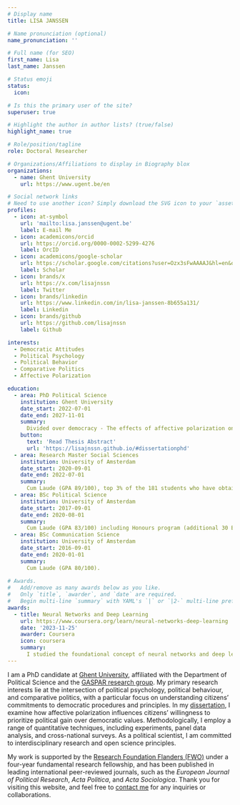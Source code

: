 ```yaml
---
# Display name
title: LISA JANSSEN

# Name pronunciation (optional)
name_pronunciation: ''

# Full name (for SEO)
first_name: Lisa
last_name: Janssen

# Status emoji
status:
  icon: 

# Is this the primary user of the site?
superuser: true

# Highlight the author in author lists? (true/false)
highlight_name: true

# Role/position/tagline
role: Doctoral Researcher

# Organizations/Affiliations to display in Biography blox
organizations:
  - name: Ghent University
    url: https://www.ugent.be/en

# Social network links
# Need to use another icon? Simply download the SVG icon to your `assets/media/icons/` folder.
profiles:
  - icon: at-symbol
    url: 'mailto:lisa.janssen@ugent.be'
    label: E-mail Me
  - icon: academicons/orcid
    url: https://orcid.org/0000-0002-5299-4276
    label: OrcID
  - icon: academicons/google-scholar
    url: https://scholar.google.com/citations?user=Ozx3sFwAAAAJ&hl=en&oi=sra
    label: Scholar
  - icon: brands/x
    url: https://x.com/lisajnssn
    label: Twitter
  - icon: brands/linkedin
    url: https://www.linkedin.com/in/lisa-janssen-8b655a131/
    label: Linkedin
  - icon: brands/github
    url: https://github.com/lisajnssn
    label: Github

interests:
  - Democratic Attitudes
  - Political Psychology
  - Political Behavior
  - Comparative Politics
  - Affective Polarization

education:
  - area: PhD Political Science
    institution: Ghent University
    date_start: 2022-07-01
    date_end: 2027-11-01
    summary: 
      Divided over democracy - The effects of affective polarization on citizens' democratic attitudes in Europe. Supervised by Prof. Anna Kern (Ghent University) & Prof. Hannah Werner (University of Zürich). 
    button:
      text: 'Read Thesis Abstract'
      url: 'https://lisajnssn.github.io/#dissertationphd'
  - area: Research Master Social Sciences
    institution: University of Amsterdam
    date_start: 2020-09-01
    date_end: 2022-07-01
    summary: 
      Cum Laude (GPA 89/100), top 3% of the 181 students who have obtained their degree between 2016 and 2022 (P97).
  - area: BSc Political Science
    institution: University of Amsterdam
    date_start: 2017-09-01
    date_end: 2020-08-01
    summary:
      Cum Laude (GPA 83/100) including Honours program (additional 30 ECTs at the Vrije Universiteit and University of Amsterdam) (GPA 87/100)
  - area: BSc Communication Science
    institution: University of Amsterdam
    date_start: 2016-09-01
    date_end: 2020-01-01
    summary: 
      Cum Laude (GPA 80/100).
 
# Awards.
#   Add/remove as many awards below as you like.
#   Only `title`, `awarder`, and `date` are required.
#   Begin multi-line `summary` with YAML's `|` or `|2-` multi-line prefix and indent 2 spaces below.
awards:
  - title: Neural Networks and Deep Learning
    url: https://www.coursera.org/learn/neural-networks-deep-learning
    date: '2023-11-25'
    awarder: Coursera
    icon: coursera
    summary:
      I studied the foundational concept of neural networks and deep learning. By the end, I was familiar with the significant technological trends driving the rise of deep learning; build, train, and apply fully connected deep neural networks; implement efficient (vectorized) neural networks; identify key parameters in a neural network’s architecture; and apply deep learning to your own applications.
---
```

I am a PhD candidate at [Ghent University](https://www.ugent.be/en), affiliated with the Department of Political Science and the [GASPAR research group](https://www.ugent.be/ps/politiekewetenschappen/gaspar/en). My primary research interests lie at the intersection of political psychology, political behaviour, and comparative politics, with a particular focus on understanding citizens’ commitments to democratic procedures and principles. In my [dissertation](https://lisajnssn.github.io/#dissertationphd), I examine how affective polarization influences citizens’ willingness to prioritize political gain over democratic values. Methodologically, I employ a range of quantitative techniques, including experiments, panel data analysis, and cross-national surveys. As a political scientist, I am committed to interdisciplinary research and open science principles.

My work is supported by the [Research Foundation Flanders (FWO)](https://www.fwo.be/en/) under a four-year fundamental research fellowship, and has been published in leading international peer-reviewed journals, such as the _European Journal of Political Research_, _Acta Politica_, and _Acta Sociologica_. Thank you for visiting this website, and feel free to [contact me](https://lisajnssn.github.io/contact/) for any inquiries or collaborations.
